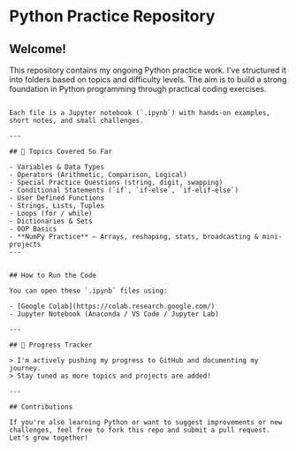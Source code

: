 
# Python Practice Repository

## Welcome!
This repository contains my ongoing Python practice work. I’ve structured it into folders based on topics and difficulty levels. The aim is to build a strong foundation in Python programming through practical coding exercises.

```

Each file is a Jupyter notebook (`.ipynb`) with hands-on examples, short notes, and small challenges.

---

## 📌 Topics Covered So Far

- Variables & Data Types  
- Operators (Arithmetic, Comparison, Logical)  
- Special Practice Questions (string, digit, swapping)  
- Conditional Statements (`if`, `if-else`, `if-elif-else`)
- User Defined Functions
- Strings, Lists, Tuples
- Loops (for / while)
- Dictionaries & Sets   
- OOP Basics
- **NumPy Practice** – Arrays, reshaping, stats, broadcasting & mini-projects
---


## How to Run the Code

You can open these `.ipynb` files using:

- [Google Colab](https://colab.research.google.com/)
- Jupyter Notebook (Anaconda / VS Code / Jupyter Lab)

---

## 🔁 Progress Tracker

> I'm actively pushing my progress to GitHub and documenting my journey.  
> Stay tuned as more topics and projects are added!

---

## Contributions

If you're also learning Python or want to suggest improvements or new challenges, feel free to fork this repo and submit a pull request. Let's grow together!
